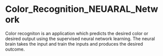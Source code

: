 # Color_Recognition_NEUARAL_Network
Color recogniton is an application which predicts the desired color or desired output using the supervised neural network learning. The neural brain takes the input and train the inputs and produces the desired outcome.
